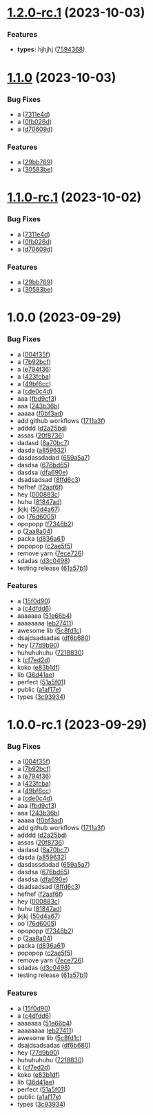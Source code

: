 # [1.2.0-rc.1](https://github.com/devdanco/mono-dev/compare/@mononxtest/types-v1.1.0...@mononxtest/types-v1.2.0-rc.1) (2023-10-03)


### Features

* **types:** hjhjhj ([7594368](https://github.com/devdanco/mono-dev/commit/7594368db6028f73272a554b16d2070f4eb509d5))

# [1.1.0](https://github.com/devdanco/mono-dev/compare/@mononxtest/types-v1.0.0...@mononxtest/types-v1.1.0) (2023-10-03)


### Bug Fixes

* a ([7311e4d](https://github.com/devdanco/mono-dev/commit/7311e4d68e69ec785f46fac0f446acaf864fa6ae))
* a ([0fb026d](https://github.com/devdanco/mono-dev/commit/0fb026d1fc51e63ae47db2a442c48b293abd154c))
* a ([d70609d](https://github.com/devdanco/mono-dev/commit/d70609d3fa2c0f0e7b1211d061a8d5978bff464e))


### Features

* a ([29bb769](https://github.com/devdanco/mono-dev/commit/29bb769dd80360cc8313c19b74e139cd4d316a5f))
* a ([30583be](https://github.com/devdanco/mono-dev/commit/30583be94a62c9b0eaae8f5bec88675b1a537a57))

# [1.1.0-rc.1](https://github.com/devdanco/mono-dev/compare/@mononxtest/types-v1.0.0...@mononxtest/types-v1.1.0-rc.1) (2023-10-02)


### Bug Fixes

* a ([7311e4d](https://github.com/devdanco/mono-dev/commit/7311e4d68e69ec785f46fac0f446acaf864fa6ae))
* a ([0fb026d](https://github.com/devdanco/mono-dev/commit/0fb026d1fc51e63ae47db2a442c48b293abd154c))
* a ([d70609d](https://github.com/devdanco/mono-dev/commit/d70609d3fa2c0f0e7b1211d061a8d5978bff464e))


### Features

* a ([29bb769](https://github.com/devdanco/mono-dev/commit/29bb769dd80360cc8313c19b74e139cd4d316a5f))
* a ([30583be](https://github.com/devdanco/mono-dev/commit/30583be94a62c9b0eaae8f5bec88675b1a537a57))

# 1.0.0 (2023-09-29)


### Bug Fixes

* a ([004f35f](https://github.com/devdanco/mono-dev/commit/004f35fb45769cf98eda77ead6df4f4fd579eba2))
* a ([7b92bcf](https://github.com/devdanco/mono-dev/commit/7b92bcf5af73b164744aaaf3cec91b291ba9753c))
* a ([e794f36](https://github.com/devdanco/mono-dev/commit/e794f36d78b2dec252fbcff96cb9a769a2e7180c))
* a ([423fcba](https://github.com/devdanco/mono-dev/commit/423fcbacb1e466156938ac7ef9578bebb53fe5d7))
* a ([49bf6cc](https://github.com/devdanco/mono-dev/commit/49bf6cc4527dfd94a13b4599cd23d68704b10134))
* a ([cde0c4d](https://github.com/devdanco/mono-dev/commit/cde0c4dc46860d2026961347e6e70c0e77686479))
* aaa ([fbd9cf3](https://github.com/devdanco/mono-dev/commit/fbd9cf377f35d3c140512f49e63503da1c9d119a))
* aaa ([243b36b](https://github.com/devdanco/mono-dev/commit/243b36b3850fb3e98e769077154e08f46a641e36))
* aaaaa ([f0bf3ad](https://github.com/devdanco/mono-dev/commit/f0bf3ad0353bfe83d04d632beac24530463af1c6))
* add github workflows ([1711a3f](https://github.com/devdanco/mono-dev/commit/1711a3f520d82ed96f1bf72d53945bb4595b5117))
* adddd ([d2a25bd](https://github.com/devdanco/mono-dev/commit/d2a25bd30bc7ef130ffd3e69e32db8272389408d))
* assas ([20f8736](https://github.com/devdanco/mono-dev/commit/20f873660e28e44fc102b937586862886d449a28))
* dadasd ([8a70bc7](https://github.com/devdanco/mono-dev/commit/8a70bc73060918caf9f5566ff453f19610c22bb5))
* dasda ([a859632](https://github.com/devdanco/mono-dev/commit/a859632df5cff29346a3cacbcc03584cefe728ea))
* dasdassdadad ([659a5a7](https://github.com/devdanco/mono-dev/commit/659a5a793be82f2b6bda59084c1be3da27452e54))
* dasdsa ([676bd65](https://github.com/devdanco/mono-dev/commit/676bd651f9397767c0710148c5de408cecc49d22))
* dasdsa ([dfa690e](https://github.com/devdanco/mono-dev/commit/dfa690e09e78bbd3ffc34e21104f4d13723c6793))
* dsadsadsad ([8ffd6c3](https://github.com/devdanco/mono-dev/commit/8ffd6c36a0521b023286b4ca652d294ba6c4afaa))
* hefhef ([f2aaf6f](https://github.com/devdanco/mono-dev/commit/f2aaf6f3589750aa572a6beabc6ffb3b833e6491))
* hey ([000883c](https://github.com/devdanco/mono-dev/commit/000883c77d75b039e5457b71431ddf414249f456))
* huhu ([81847ad](https://github.com/devdanco/mono-dev/commit/81847ad548bf3d6d75588061d78a000032079feb))
* jkjkj ([50d4a67](https://github.com/devdanco/mono-dev/commit/50d4a677de5358c87f871f9cc633387c560ac401))
* oo ([76d6005](https://github.com/devdanco/mono-dev/commit/76d6005c5d8fce820bf48ecffc1454410f6f5c0d))
* opopopp ([f7348b2](https://github.com/devdanco/mono-dev/commit/f7348b2f86a810054d70f47194af06fa3f9e395d))
* p ([2aa8a04](https://github.com/devdanco/mono-dev/commit/2aa8a0430eb2858a350e625e49b9bdc3650ae5fc))
* packa ([d836a61](https://github.com/devdanco/mono-dev/commit/d836a61ae07947ea6e7b7a11de362b3065aea3f1))
* popopop ([c2ae5f5](https://github.com/devdanco/mono-dev/commit/c2ae5f592e44289da8c744e3d0247fe14d3d9e55))
* remove yarn ([7ece726](https://github.com/devdanco/mono-dev/commit/7ece726c8c9aace8eb118e746ec1d6e145e67702))
* sdadas ([d3c0498](https://github.com/devdanco/mono-dev/commit/d3c04985b291c6a852d49ea23ae007059c39a3ce))
* testing release ([61a57b1](https://github.com/devdanco/mono-dev/commit/61a57b17e1331c17d515f0a775bd86d7cc1fddd9))


### Features

* a ([15f0d90](https://github.com/devdanco/mono-dev/commit/15f0d907820088155b362c0da632e1b07d6a205d))
* a ([c4dfdd6](https://github.com/devdanco/mono-dev/commit/c4dfdd6953b0d13c5386d80e0e832e97a16e436d))
* aaaaaaa ([51e66b4](https://github.com/devdanco/mono-dev/commit/51e66b4b22c42203585e378115b90a70bc56bbf2))
* aaaaaaaa ([eb27411](https://github.com/devdanco/mono-dev/commit/eb274118cd0dd7f9141c5f9876fe1e4fbc05e198))
* awesome lib ([5c8fd1c](https://github.com/devdanco/mono-dev/commit/5c8fd1c1ab05042971ecde4a90c8264f9e2f6043))
* dsajdsadsadas ([df6b680](https://github.com/devdanco/mono-dev/commit/df6b680f3db3f57c515cd773a754b69ab0f7c38c))
* hey ([77d9b90](https://github.com/devdanco/mono-dev/commit/77d9b90da10f11c07b06688cea4435363c454ce6))
* huhuhuhuhu ([7218830](https://github.com/devdanco/mono-dev/commit/721883025147186034b9d9bf48a75974cdff52ec))
* k ([cf7ed2d](https://github.com/devdanco/mono-dev/commit/cf7ed2de99a02f63ece03c6f1d9283fe7c8489aa))
* koko ([e83b1df](https://github.com/devdanco/mono-dev/commit/e83b1df2e2faa1fc4a066dca23a67dbc4f13a51a))
* lib ([36d41ae](https://github.com/devdanco/mono-dev/commit/36d41ae58a5ce8525c028dc2d1a6315f259aacc7))
* perfect ([51a5f01](https://github.com/devdanco/mono-dev/commit/51a5f01f273fb036c0335601fe4f5628057a0001))
* public ([a1af17e](https://github.com/devdanco/mono-dev/commit/a1af17e5e8e71f7fa6bf4b99dca74f6e3fb5b363))
* types ([3c93934](https://github.com/devdanco/mono-dev/commit/3c939348b6e8064f2b7258e7e547179714690aae))

# 1.0.0-rc.1 (2023-09-29)


### Bug Fixes

* a ([004f35f](https://github.com/devdanco/mono-dev/commit/004f35fb45769cf98eda77ead6df4f4fd579eba2))
* a ([7b92bcf](https://github.com/devdanco/mono-dev/commit/7b92bcf5af73b164744aaaf3cec91b291ba9753c))
* a ([e794f36](https://github.com/devdanco/mono-dev/commit/e794f36d78b2dec252fbcff96cb9a769a2e7180c))
* a ([423fcba](https://github.com/devdanco/mono-dev/commit/423fcbacb1e466156938ac7ef9578bebb53fe5d7))
* a ([49bf6cc](https://github.com/devdanco/mono-dev/commit/49bf6cc4527dfd94a13b4599cd23d68704b10134))
* a ([cde0c4d](https://github.com/devdanco/mono-dev/commit/cde0c4dc46860d2026961347e6e70c0e77686479))
* aaa ([fbd9cf3](https://github.com/devdanco/mono-dev/commit/fbd9cf377f35d3c140512f49e63503da1c9d119a))
* aaa ([243b36b](https://github.com/devdanco/mono-dev/commit/243b36b3850fb3e98e769077154e08f46a641e36))
* aaaaa ([f0bf3ad](https://github.com/devdanco/mono-dev/commit/f0bf3ad0353bfe83d04d632beac24530463af1c6))
* add github workflows ([1711a3f](https://github.com/devdanco/mono-dev/commit/1711a3f520d82ed96f1bf72d53945bb4595b5117))
* adddd ([d2a25bd](https://github.com/devdanco/mono-dev/commit/d2a25bd30bc7ef130ffd3e69e32db8272389408d))
* assas ([20f8736](https://github.com/devdanco/mono-dev/commit/20f873660e28e44fc102b937586862886d449a28))
* dadasd ([8a70bc7](https://github.com/devdanco/mono-dev/commit/8a70bc73060918caf9f5566ff453f19610c22bb5))
* dasda ([a859632](https://github.com/devdanco/mono-dev/commit/a859632df5cff29346a3cacbcc03584cefe728ea))
* dasdassdadad ([659a5a7](https://github.com/devdanco/mono-dev/commit/659a5a793be82f2b6bda59084c1be3da27452e54))
* dasdsa ([676bd65](https://github.com/devdanco/mono-dev/commit/676bd651f9397767c0710148c5de408cecc49d22))
* dasdsa ([dfa690e](https://github.com/devdanco/mono-dev/commit/dfa690e09e78bbd3ffc34e21104f4d13723c6793))
* dsadsadsad ([8ffd6c3](https://github.com/devdanco/mono-dev/commit/8ffd6c36a0521b023286b4ca652d294ba6c4afaa))
* hefhef ([f2aaf6f](https://github.com/devdanco/mono-dev/commit/f2aaf6f3589750aa572a6beabc6ffb3b833e6491))
* hey ([000883c](https://github.com/devdanco/mono-dev/commit/000883c77d75b039e5457b71431ddf414249f456))
* huhu ([81847ad](https://github.com/devdanco/mono-dev/commit/81847ad548bf3d6d75588061d78a000032079feb))
* jkjkj ([50d4a67](https://github.com/devdanco/mono-dev/commit/50d4a677de5358c87f871f9cc633387c560ac401))
* oo ([76d6005](https://github.com/devdanco/mono-dev/commit/76d6005c5d8fce820bf48ecffc1454410f6f5c0d))
* opopopp ([f7348b2](https://github.com/devdanco/mono-dev/commit/f7348b2f86a810054d70f47194af06fa3f9e395d))
* p ([2aa8a04](https://github.com/devdanco/mono-dev/commit/2aa8a0430eb2858a350e625e49b9bdc3650ae5fc))
* packa ([d836a61](https://github.com/devdanco/mono-dev/commit/d836a61ae07947ea6e7b7a11de362b3065aea3f1))
* popopop ([c2ae5f5](https://github.com/devdanco/mono-dev/commit/c2ae5f592e44289da8c744e3d0247fe14d3d9e55))
* remove yarn ([7ece726](https://github.com/devdanco/mono-dev/commit/7ece726c8c9aace8eb118e746ec1d6e145e67702))
* sdadas ([d3c0498](https://github.com/devdanco/mono-dev/commit/d3c04985b291c6a852d49ea23ae007059c39a3ce))
* testing release ([61a57b1](https://github.com/devdanco/mono-dev/commit/61a57b17e1331c17d515f0a775bd86d7cc1fddd9))


### Features

* a ([15f0d90](https://github.com/devdanco/mono-dev/commit/15f0d907820088155b362c0da632e1b07d6a205d))
* a ([c4dfdd6](https://github.com/devdanco/mono-dev/commit/c4dfdd6953b0d13c5386d80e0e832e97a16e436d))
* aaaaaaa ([51e66b4](https://github.com/devdanco/mono-dev/commit/51e66b4b22c42203585e378115b90a70bc56bbf2))
* aaaaaaaa ([eb27411](https://github.com/devdanco/mono-dev/commit/eb274118cd0dd7f9141c5f9876fe1e4fbc05e198))
* awesome lib ([5c8fd1c](https://github.com/devdanco/mono-dev/commit/5c8fd1c1ab05042971ecde4a90c8264f9e2f6043))
* dsajdsadsadas ([df6b680](https://github.com/devdanco/mono-dev/commit/df6b680f3db3f57c515cd773a754b69ab0f7c38c))
* hey ([77d9b90](https://github.com/devdanco/mono-dev/commit/77d9b90da10f11c07b06688cea4435363c454ce6))
* huhuhuhuhu ([7218830](https://github.com/devdanco/mono-dev/commit/721883025147186034b9d9bf48a75974cdff52ec))
* k ([cf7ed2d](https://github.com/devdanco/mono-dev/commit/cf7ed2de99a02f63ece03c6f1d9283fe7c8489aa))
* koko ([e83b1df](https://github.com/devdanco/mono-dev/commit/e83b1df2e2faa1fc4a066dca23a67dbc4f13a51a))
* lib ([36d41ae](https://github.com/devdanco/mono-dev/commit/36d41ae58a5ce8525c028dc2d1a6315f259aacc7))
* perfect ([51a5f01](https://github.com/devdanco/mono-dev/commit/51a5f01f273fb036c0335601fe4f5628057a0001))
* public ([a1af17e](https://github.com/devdanco/mono-dev/commit/a1af17e5e8e71f7fa6bf4b99dca74f6e3fb5b363))
* types ([3c93934](https://github.com/devdanco/mono-dev/commit/3c939348b6e8064f2b7258e7e547179714690aae))
